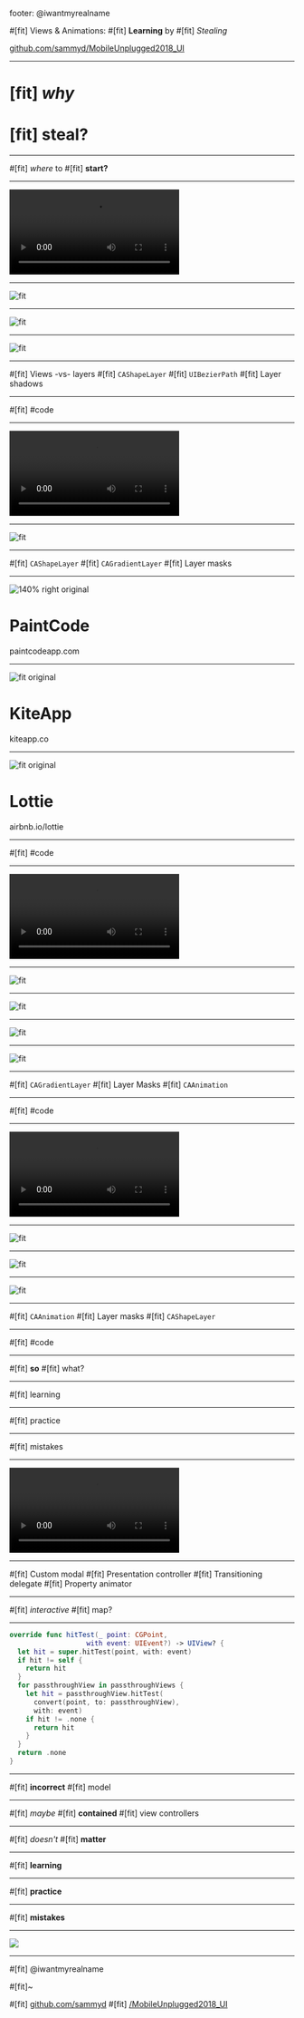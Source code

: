 footer: @iwantmyrealname

#[fit] Views & Animations:
#[fit] __Learning__ by
#[fit] _Stealing_


[github.com/sammyd/MobileUnplugged2018_UI](https://github.com/sammyd/MobileUnplugged2018_UI)

---

# [fit] _why_
# [fit] __steal?__

---

#[fit] _where_ to
#[fit] __start?__

---

![autoplay loop fit](img/express_vpn.MOV)

---

![fit](img/express01.png)

---

![fit](img/express02.png)

---

![fit](img/express03.png)

---

#[fit] Views -vs- layers
#[fit] `CAShapeLayer`
#[fit] `UIBezierPath`
#[fit] Layer shadows

---

#[fit] #code

---

![autoplay loop fit](img/express_vpn.MOV)

---

![fit](img/express04.png)

---

#[fit] `CAShapeLayer`
#[fit] `CAGradientLayer`
#[fit] Layer masks

---

![140% right original](img/PaintCodeIcon.png)

# PaintCode
paintcodeapp.com

---

![fit original](img/KiteIcon.png)

# KiteApp
kiteapp.co

---

![fit original](img/lottie.gif)

# Lottie
airbnb.io/lottie

---

#[fit] #code

---

![autoplay loop fit](img/express_vpn.MOV)

---

![fit](img/express05.png)

---

![fit](img/express06.png)

---

![fit](img/express07.png)

---

![fit](img/express08.png)

---

#[fit] `CAGradientLayer`
#[fit] Layer Masks
#[fit] `CAAnimation`

---

#[fit] #code

---

![autoplay loop fit](img/express_vpn.MOV)

---

![fit](img/express09.png)

---

![fit](img/express10.png)

---

![fit](img/express11.png)

---

#[fit] `CAAnimation`
#[fit] Layer masks
#[fit] `CAShapeLayer`

---

#[fit] #code

---

#[fit] __so__
#[fit] what?

---

#[fit] learning

---

#[fit] practice

---

#[fit] mistakes

---

![autoplay loop fit](img/maps.MOV)

---

#[fit] Custom modal
#[fit] Presentation controller
#[fit] Transitioning delegate
#[fit] Property animator

---

#[fit] _interactive_
#[fit] map?

---

```swift
override func hitTest(_ point: CGPoint,
                   with event: UIEvent?) -> UIView? {
  let hit = super.hitTest(point, with: event)
  if hit != self {
    return hit
  }
  for passthroughView in passthroughViews {
    let hit = passthroughView.hitTest(
      convert(point, to: passthroughView),
      with: event)
    if hit != .none {
      return hit
    }
  }
  return .none
}
```

---

#[fit] __incorrect__
#[fit] model

---

#[fit] _maybe_
#[fit] __contained__
#[fit] view controllers

---

#[fit] _doesn't_
#[fit] __matter__

---

#[fit] __learning__

---

#[fit] __practice__

---

#[fit] __mistakes__

---

![](img/iat.png)

---

#[fit] @iwantmyrealname

#[fit]~

#[fit] [github.com/sammyd](https://github.com/sammyd/MobileUnplugged2018_UI)
#[fit] [/MobileUnplugged2018_UI](https://github.com/sammyd/MobileUnplugged2018_UI)
